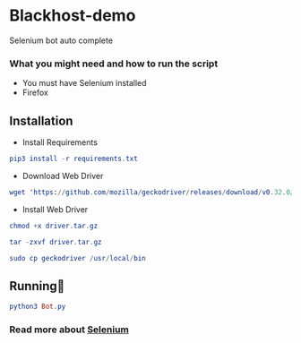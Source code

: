 # Blackhost-demo
Selenium bot auto complete

<h3>What you might need and how to run the script</h3>
<ul>
  <li> You must have <ahref="https://pypi.org/project/selenium/>Selenium</a> installed </li>
  <li> Firefox </li>
</ul>

## **Installation**

- Install Requirements
```elm
pip3 install -r requirements.txt
```

- Download Web Driver
```elm
wget 'https://github.com/mozilla/geckodriver/releases/download/v0.32.0/geckodriver-v0.32.0-linux64.tar.gz' -O driver.tar.gz
```
- Install Web Driver

```elm
chmod +x driver.tar.gz
```
```elm
tar -zxvf driver.tar.gz 
```
```elm
sudo cp geckodriver /usr/local/bin
```
## **Running🚀**
```elm
python3 Bot.py
```
<h3>Read more about <a href="https://www.selenium.dev/documentation/webdriver/getting_started/">Selenium</a></h3>
